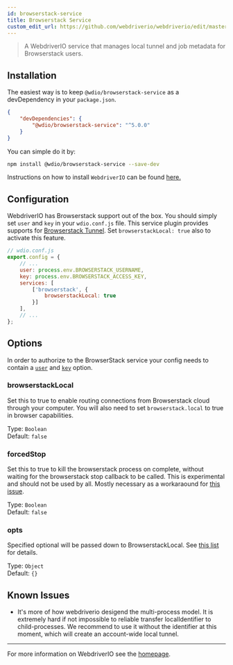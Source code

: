 ```yaml
---
id: browserstack-service
title: Browserstack Service
custom_edit_url: https://github.com/webdriverio/webdriverio/edit/master/packages/wdio-browserstack-service/README.md
---
```


> A WebdriverIO service that manages local tunnel and job metadata for Browserstack users.

## Installation


The easiest way is to keep `@wdio/browserstack-service` as a devDependency in your `package.json`.

```json
{
    "devDependencies": {
        "@wdio/browserstack-service": "^5.0.0"
    }
}
```

You can simple do it by:

```bash
npm install @wdio/browserstack-service --save-dev
```

Instructions on how to install `WebdriverIO` can be found [here.](https://webdriver.io/docs/gettingstarted.html)


## Configuration

WebdriverIO has Browserstack support out of the box. You should simply set `user` and `key` in your `wdio.conf.js` file. This service plugin provides supports for [Browserstack Tunnel](https://www.browserstack.com/automate/node#setting-local-tunnel). Set `browserstackLocal: true` also to activate this feature.

```js
// wdio.conf.js
export.config = {
    // ...
    user: process.env.BROWSERSTACK_USERNAME,
    key: process.env.BROWSERSTACK_ACCESS_KEY,
    services: [
        ['browserstack', {
            browserstackLocal: true
        }]
    ],
    // ...
};
```

## Options

In order to authorize to the BrowserStack service your config needs to contain a [`user`](https://webdriver.io/docs/options.html#user) and [`key`](https://webdriver.io/docs/options.html#key) option.

### browserstackLocal
Set this to true to enable routing connections from Browserstack cloud through your computer. You will also need to set `browserstack.local` to true in browser capabilities.

Type: `Boolean`<br>
Default: `false`

### forcedStop
Set this to true to kill the browserstack process on complete, without waiting for the browserstack stop callback to be called. This is experimental and should not be used by all. Mostly necessary as a workaraound for [this issue](https://github.com/browserstack/browserstack-local-nodejs/issues/41).

Type: `Boolean`<br>
Default: `false`

### opts
Specified optional will be passed down to BrowserstackLocal. See [this list](https://www.browserstack.com/local-testing#modifiers) for details.

Type: `Object`<br>
Default: `{}`

## Known Issues

- It's more of how webdriverio desigend the multi-process model. It is extremely hard if not impossible to reliable transfer localIdentifier to child-processes. We recommend to use it without the identifier at this moment, which will create an account-wide local tunnel.

----

For more information on WebdriverIO see the [homepage](https://webdriver.io).
